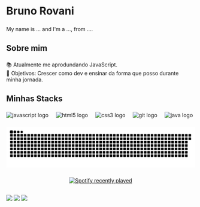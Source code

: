 

<h1 align="left">Bruno Rovani</h1>

###

<p align="left">My name is ... and I'm a ..., from ....</p>

###

<h2 align="left">Sobre mim</h2>

###

<p align="left">📚 Atualmente me aprodundando JavaScript.<br>🎯 Objetivos: Crescer como dev e ensinar da forma que posso durante minha jornada.</p>

###

<h2 align="left">Minhas Stacks</h2>

###

<div align="left">
  <img src="https://cdn.jsdelivr.net/gh/devicons/devicon/icons/javascript/javascript-original.svg" height="40" alt="javascript logo"  />
  <img width="12" />
  <img src="https://cdn.jsdelivr.net/gh/devicons/devicon/icons/html5/html5-original.svg" height="40" alt="html5 logo"  />
  <img width="12" />
  <img src="https://cdn.jsdelivr.net/gh/devicons/devicon/icons/css3/css3-original.svg" height="40" alt="css3 logo"  />
  <img width="12" />
  <img src="https://cdn.jsdelivr.net/gh/devicons/devicon/icons/git/git-original.svg" height="40" alt="git logo"  />
  <img width="12" />
  <img src="https://cdn.jsdelivr.net/gh/devicons/devicon/icons/java/java-original.svg" height="40" alt="java logo"  />
</div>

###

<img src="https://raw.githubusercontent.com/brunorovani/brunorovani/output/snake.svg" alt="Snake animation" />

###

<div align="center">
  <a href="https://open.spotify.com/user/rovani">
    <img src="https://spotify-recently-played-readme.vercel.app/api?user=rovani&count=5&unique=false" alt="Spotify recently played"  />
  </a>
</div>

###

  ##

<div> 
  <a href="https://www.instagram.com/rovani.dev/" target="_blank"><img src="https://img.shields.io/badge/-Instagram-%23E4405F?style=for-the-badge&logo=instagram&logoColor=white" target="_blank"></a>
 <a href="https://discord.gg/gGUZXuuew5" target="_blank"><img src="https://img.shields.io/badge/Discord-7289DA?style=for-the-badge&logo=discord&logoColor=white" target="_blank"></a> 
  <a href="https://www.linkedin.com/in/brunorovani/" target="_blank"><img src="https://img.shields.io/badge/-LinkedIn-%230077B5?style=for-the-badge&logo=linkedin&logoColor=white" target="_blank"></a> 
  
</div>


